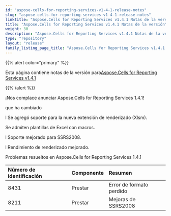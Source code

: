 ```yaml
---
id: "aspose-cells-for-reporting-services-v1-4-1-release-notes"
slug: "aspose-cells-for-reporting-services-v1-4-1-release-notes"
linktitle: "Aspose.Cells for Reporting Services v1.4.1 Notas de la versión"
title: "Aspose.Cells for Reporting Services v1.4.1 Notas de la versión"
weight: 30
description: "Aspose.Cells for Reporting Services v1.4.1 Notas de la versión – the latest updates and fixes."
type: "repository"
layout: "release"
family_listing_page_title: "Aspose.Cells for Reporting Services v1.4.1 Notas de la versión"
---
```

{{% alert color="primary" %}} 

 Esta página contiene notas de la versión para[Aspose.Cells for Reporting Services v1.4.1](https://releases.aspose.com/cells/reportingservices/new-releases/aspose.cells-for-reporting-services-v1.4.1/)

{{% /alert %}} 

 ¡Nos complace anunciar Aspose.Cells for Reporting Services 1.4.1!

 que ha cambiado



 l Se agregó soporte para la nueva extensión de renderizado (Xlsm).

 Se admiten plantillas de Excel con macros.

 l Soporte mejorado para SSRS2008.

 l Rendimiento de renderizado mejorado.



Problemas resueltos en Aspose.Cells for Reporting Services 1.4.1

|**Número de identificación** |**Componente** |**Resumen** |
|:- |:- |:- |
|8431 | Prestar| Error de formato perdido|
|8211 | Prestar| Mejoras de SSRS2008|

